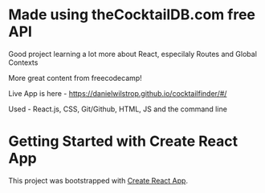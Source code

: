 # Made using theCocktailDB.com free API

Good project learning a lot more about React, especilaly Routes and Global Contexts 

More great content from freecodecamp!

Live App is here - https://danielwilstrop.github.io/cocktailfinder/#/

Used - React.js, CSS, Git/Github, HTML, JS and the command line 



# Getting Started with Create React App

This project was bootstrapped with [Create React App](https://github.com/facebook/create-react-app).





